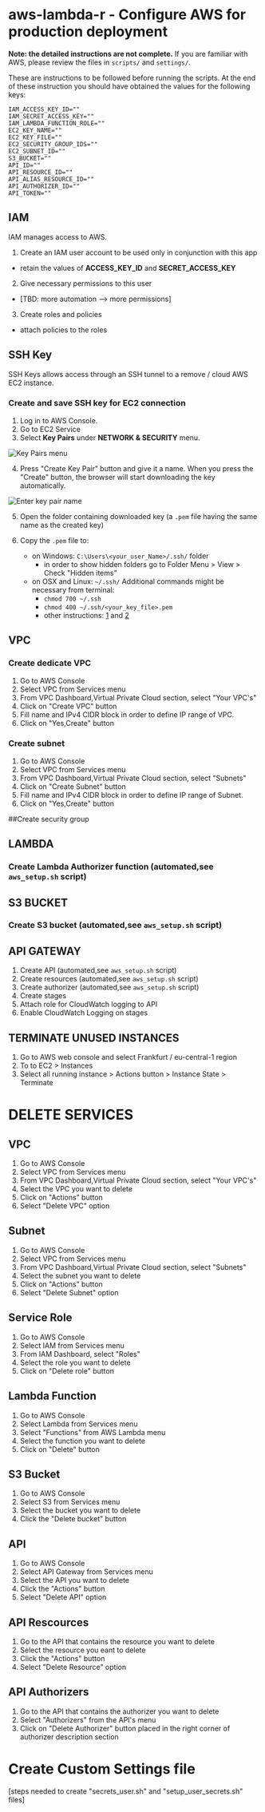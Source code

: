 # aws-lambda-r - Configure AWS for production deployment

**Note: the detailed instructions are not complete.** If you are familiar with AWS,
please review the files in `scripts/` and `settings/`.

These are instructions to be followed before running the scripts. At the end of 
these instruction you should have obtained the values for the following keys:

```
IAM_ACCESS_KEY_ID=""
IAM_SECRET_ACCESS_KEY=""
IAM_LAMBDA_FUNCTION_ROLE=""
EC2_KEY_NAME=""
EC2_KEY_FILE=""
EC2_SECURITY_GROUP_IDS=""
EC2_SUBNET_ID=""
S3_BUCKET=""
API_ID=""
API_RESOURCE_ID=""
API_ALIAS_RESOURCE_ID=""
API_AUTHORIZER_ID=""
API_TOKEN=""
```




## IAM 

IAM manages access to AWS.

1. Create an IAM user account to be used only in conjunction with this app
  + retain the values of **ACCESS_KEY_ID** and **SECRET_ACCESS_KEY**
2. Give necessary permissions to this user
  + [TBD: more automation --> more permissions]
3. Create roles and policies 
  + attach policies to the roles


## SSH Key

SSH Keys allows access through an SSH tunnel to a remove / cloud AWS EC2 instance.

### Create and save SSH key for EC2 connection

1. Log in to AWS Console.
2. Go to EC2 Service
3. Select **Key Pairs** under **NETWORK & SECURITY** menu. 

![Key Pairs menu](ssh-01-key-pairs-menu.png)

4. Press "Create Key Pair" button and give it a name. When you press the 
"Create" button, the browser will start downloading the key automatically.

![Enter key pair name](ssh-02-enter-key-pair-name.png)

5. Open the folder containing downloaded key (a `.pem` file having the same name as the created key)

6. Copy the `.pem` file to:
    - on Windows: `C:\Users\<your_user_Name>/.ssh/` folder 
        + in order to show hidden folders go to Folder Menu > View > Check "Hidden items"
    - on OSX and Linux: `~/.ssh/` Additional commands might be necessary from terminal:
        + `chmod 700 ~/.ssh`
        + `chmod 400 ~/.ssh/<your_key_file>.pem`
        + other instructions: [1](https://unix.stackexchange.com/a/115860) and 
        [2](http://docs.aws.amazon.com/AWSEC2/latest/UserGuide/AccessingInstancesLinux.html)


## VPC

### Create dedicate VPC 

1. Go to AWS Console
2. Select VPC from Services menu
3. From VPC Dashboard,Virtual Private Cloud section, select "Your VPC's"
4. Click on "Create VPC" button
5. Fill name and IPv4 CIDR block in order to define IP range of VPC. 
6. Click on "Yes,Create" button

### Create subnet

1. Go to AWS Console
2. Select VPC from Services menu
3. From VPC Dashboard,Virtual Private Cloud section, select "Subnets"
4. Click on "Create Subnet" button
5. Fill name and IPv4 CIDR block in order to define IP range of Subnet. 
6. Click on "Yes,Create" button

##Create security group


## LAMBDA

### Create Lambda Authorizer function (automated,see `aws_setup.sh` script)


##  S3 BUCKET
### Create S3 bucket (automated,see `aws_setup.sh` script)


## API GATEWAY

1. Create API (automated,see `aws_setup.sh` script)
2. Create resources (automated,see `aws_setup.sh` script)
3. Create authorizer (automated,see `aws_setup.sh` script)
4. Create stages  
5. Attach role for CloudWatch logging to API
6. Enable CloudWatch Logging on stages


## TERMINATE UNUSED INSTANCES

1. Go to AWS web console and select Frankfurt / eu-central-1 region
2. To to EC2 > Instances
3. Select all running instance > Actions button > Instance State > Terminate

# DELETE SERVICES

## VPC
1. Go to AWS Console
2. Select VPC from Services menu
3. From VPC Dashboard,Virtual Private Cloud section, select "Your VPC's"
4. Select the VPC you want to delete
5. Click on "Actions" button 
6. Select "Delete VPC" option

## Subnet
1. Go to AWS Console
2. Select VPC from Services menu
3. From VPC Dashboard,Virtual Private Cloud section, select "Subnets"
4. Select the subnet you want to delete
5. Click on "Actions" button 
6. Select "Delete Subnet" option

## Service Role
1. Go to AWS Console
2. Select IAM from Services menu
3. From IAM Dashboard, select "Roles"
4. Select the role you want to delete 
5. Click on "Delete role" button

## Lambda Function
1. Go to AWS Console
2. Select Lambda from Services menu
3. Select "Functions" from AWS Lambda menu
4. Select the function you want to delete 
5. Click on "Delete" button

## S3 Bucket
1. Go to AWS Console
2. Select S3 from Services menu
3. Select the bucket you want to delete
4. Click the "Delete bucket" button

## API
1. Go to AWS Console
2. Select API Gateway from Services menu
3. Select the API you want to delete
4. Click the "Actions" button
5. Select "Delete API" option

## API Rescources
1. Go to the API that contains the resource you want to delete
2. Select the resource you eant to delete
4. Click the "Actions" button
5. Select "Delete Resource" option

## API Authorizers
1. Go to the API that contains the authorizer you want to delete
2. Select "Authorizers" from the API's menu
3. Click on "Delete Authorizer" button placed in the right corner of 
authorizer description section 

# Create Custom Settings file

[steps needed to create "secrets_user.sh" and "setup_user_secrets.sh" files]
